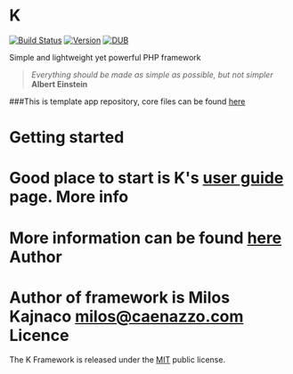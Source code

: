 K
=
[![Build Status](https://travis-ci.org/Kajna/K-Core.svg)](https://travis-ci.org/Kajna/K-Core)
[![Version](https://img.shields.io/badge/version-3.0.0-orange.svg)](https://packagist.org/packages/kajna/k-framework)
[![DUB](https://img.shields.io/dub/l/vibe-d.svg)](http://opensource.org/licenses/MIT)

Simple and lightweight yet powerful PHP framework
> *Everything should be made as simple as possible, but not simpler* 
**Albert Einstein**

###This is template app repository, core files can be found [here](https://github.com/Kajna/K-Core)

Getting started
=
Good place to start is K's [user guide](http://k-phpframework.com/documentation) page.
More info
=
More information can be found [here](http://k-phpframework.com/)
Author
=
Author of framework is Milos Kajnaco 
milos@caenazzo.com
Licence
=
The K Framework is released under the [MIT](http://opensource.org/licenses/MIT) public license.
